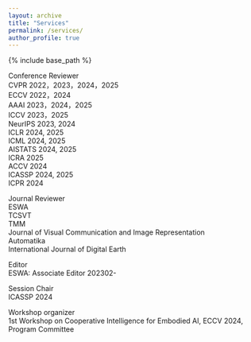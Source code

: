 ```yaml
---
layout: archive
title: "Services"
permalink: /services/
author_profile: true
---
```


{% include base_path %}

Conference Reviewer  
CVPR 2022，2023，2024，2025         
ECCV 2022，2024    
AAAI 2023，2024，2025       
ICCV 2023，2025       
NeurIPS 2023, 2024     
ICLR 2024, 2025     
ICML 2024, 2025      
AISTATS 2024, 2025     
ICRA 2025  
ACCV 2024  
ICASSP 2024, 2025     
ICPR 2024  

Journal Reviewer  
ESWA  
TCSVT   
TMM  
Journal of Visual Communication and Image Representation  
Automatika  
International Journal of Digital Earth  

Editor  
ESWA: Associate Editor 202302-  

Session Chair   
ICASSP 2024

Workshop organizer  
1st Workshop on Cooperative Intelligence for Embodied AI, ECCV 2024, Program Committee  
